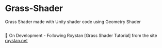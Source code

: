 # Grass-Shader
Grass Shader made with Unity shader code using Geometry Shader
##
🧱 On Development - Following Roystan [Grass Shader Tutorial] from the site [roystan.net](https://roystan.net/)